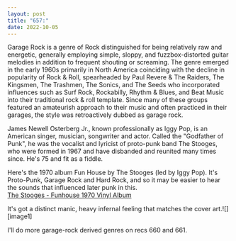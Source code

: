 ```yaml
---
layout: post
title: "657:"
date: 2022-10-05
---
```


Garage Rock is a genre of Rock distinguished for being relatively raw and energetic, generally employing simple, sloppy, and fuzzbox-distorted guitar melodies in addition to frequent shouting or screaming. The genre emerged in the early 1960s primarily in North America coinciding with the decline in popularity of Rock & Roll, spearheaded by Paul Revere & The Raiders, The Kingsmen, The Trashmen, The Sonics, and The Seeds who incorporated influences such as Surf Rock, Rockabilly, Rhythm & Blues, and Beat Music into their traditional rock & roll template. Since many of these groups featured an amateurish approach to their music and often practiced in their garages, the style was retroactively dubbed as garage rock.

James Newell Osterberg Jr., known professionally as Iggy Pop, is an American singer, musician, songwriter and actor. Called the "Godfather of Punk", he was the vocalist and lyricist of proto-punk band The Stooges, who were formed in 1967 and have disbanded and reunited many times since. He's 75 and fit as a fiddle.

Here's the 1970 album Fun House by The Stooges (led by Iggy Pop). It's Proto-Punk, Garage Rock and Hard Rock, and so it may be easier to hear the sounds that influenced later punk in this.  
[The Stooges \- Funhouse  1970 Vinyl Album](https://youtu.be/1OedEgzDl_I)

It's got a distinct manic, heavy infernal feeling that matches the cover art.![][image1]

I'll do more garage-rock derived genres on recs 660 and 661\.
